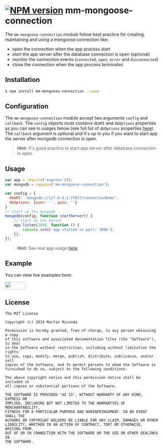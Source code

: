 [![NPM version](https://badge.fury.io/js/mm-mongoose-connection.svg)](http://badge.fury.io/js/mm-mongoose-connection)
mm-mongoose-connection
======================
The `mm-mongoose-connection` module follow best practice for creating, maintaining and using a mongoose connection like:
 * open the connection when the app process start
 * start the app server after the database connection is open (optional)
 * monitor the connection events (`connected`, `open`, `error` and `disconnected`)
 * close the connection when the app process terminates

## Installation

```bash
$ npm install mm-mongoose-connection --save
```

## Configuration
The `mm-mongoose-connection` module accept two arguments `config` and `callback`. The `config` objects must contains `dbURI`
and `dbOptions` properties as you can see in usages below (see full list of `dbOptions` properties [here](http://mongoosejs.com/docs/connections.html)). The `callback` argument is optional and it's up to you if you want
to start app the server after mongodb connection is open.
> **Hint:** It's good practice to start app server after database connection is open.

## Usage

```js
var app = require('express')();
var mongodb = require('mm-mongoose-connection');

var config = {
  dbURI: 'mongodb://127.0.0.1:27017/connectionDemo',
  dbOptions: {user: '', pass: ''}
}
// start up the mongodb
mongodb(config, function startServer() {
    // start up the server
    app.listen(3000, function () {
        console.info('app started on port: 3000');
    });
});
```
> **Hint:** See real app usage [here](https://github.com/martinmicunda/employee-scheduling).

## Example
You can view live examples here:

<a href="http://runnable.com/U-I3ooLFYVYguhni/mm-mongoose-connection-example-for-node-js-mongodb-and-express" target="_blank"><img src="https://runnable.com/external/styles/assets/runnablebtn.png" style="width:67px;height:25px;"></a>

## License

    The MIT License
    
    Copyright (c) 2014 Martin Micunda  

    Permission is hereby granted, free of charge, to any person obtaining a copy
    of this software and associated documentation files (the "Software"), to deal
    in the Software without restriction, including without limitation the rights
    to use, copy, modify, merge, publish, distribute, sublicense, and/or sell
    copies of the Software, and to permit persons to whom the Software is
    furnished to do so, subject to the following conditions:
    
    The above copyright notice and this permission notice shall be included in
    all copies or substantial portions of the Software.
    
    THE SOFTWARE IS PROVIDED "AS IS", WITHOUT WARRANTY OF ANY KIND, EXPRESS OR
    IMPLIED, INCLUDING BUT NOT LIMITED TO THE WARRANTIES OF MERCHANTABILITY,
    FITNESS FOR A PARTICULAR PURPOSE AND NONINFRINGEMENT. IN NO EVENT SHALL THE
    AUTHORS OR COPYRIGHT HOLDERS BE LIABLE FOR ANY CLAIM, DAMAGES OR OTHER
    LIABILITY, WHETHER IN AN ACTION OF CONTRACT, TORT OR OTHERWISE, ARISING FROM,
    OUT OF OR IN CONNECTION WITH THE SOFTWARE OR THE USE OR OTHER DEALINGS IN
    THE SOFTWARE.
